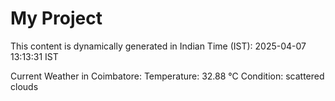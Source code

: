 # My Project

This content is dynamically generated in Indian Time (IST): 2025-04-07 13:13:31 IST


Current Weather in Coimbatore:
Temperature: 32.88 °C
Condition: scattered clouds
